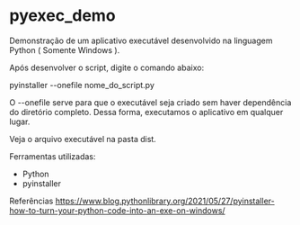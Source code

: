 # pyexec_demo
Demonstração de um aplicativo executável desenvolvido na linguagem Python ( Somente Windows ).

Após desenvolver o script, digite o comando abaixo:

pyinstaller --onefile nome_do_script.py

O --onefile serve para que o executável seja criado sem haver dependência do diretório completo. Dessa forma,
executamos o aplicativo em qualquer lugar.

Veja o arquivo executável na pasta dist.

Ferramentas utilizadas:
- Python
- pyinstaller

Referências
https://www.blog.pythonlibrary.org/2021/05/27/pyinstaller-how-to-turn-your-python-code-into-an-exe-on-windows/
